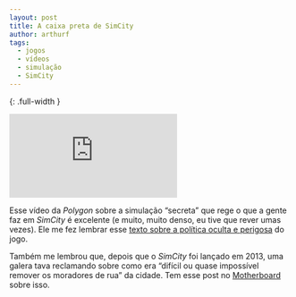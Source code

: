 ```yaml
---
layout: post
title: A caixa preta de SimCity
author: arthurf
tags:
  - jogos
  - vídeos
  - simulação
  - SimCity
---
```


{: .full-width }
<iframe class="full-width" src="https://www.youtube-nocookie.com/embed/_51_YJQpeg0" title="Reprodutor de vídeos do YouTube" frameborder="0" allow="accelerometer; autoplay; clipboard-write; encrypted-media; gyroscope; picture-in-picture" allowfullscreen></iframe>

Esse vídeo da *Polygon* sobre a simulação “secreta” que rege o que a gente faz em *SimCity* é excelente (e muito, muito denso, eu tive que rever umas vezes). Ele me fez lembrar esse [texto sobre a política oculta e perigosa](https://logicmag.io/06-model-metropolis/) do jogo.

Também me lembrou que, depois que o *SimCity* foi lançado em 2013, uma galera tava reclamando sobre como era “difícil ou quase impossível remover os moradores de rua” da cidade. Tem esse post no [Motherboard](https://www.vice.com/en/article/qkvnvm/is-simcity-homelessness-a-bug-or-a-feature) sobre isso.
